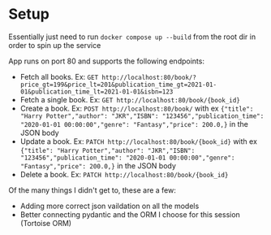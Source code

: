 # Setup

Essentially just need to run `docker compose up --build` from the root dir in order to spin up the service

App runs on port 80 and supports the following endpoints:
- Fetch all books. Ex: `GET http://localhost:80/book/?price_gt=199&price_lt=201&publication_time_gt=2021-01-01&publication_time_lt=2021-01-01&isbn=123`
- Fetch a single book. Ex: `GET http://localhost:80/book/{book_id}`
- Create a book. Ex: `POST http://localhost:80/book/` with ex `{"title": "Harry Potter","author": "JKR","ISBN": "123456","publication_time": "2020-01-01 00:00:00","genre": "Fantasy","price": 200.0,}` in the JSON body
- Update a book. Ex: `PATCH http://localhost:80/book/{book_id}` with ex `{"title": "Harry Potter","author": "JKR","ISBN": "123456","publication_time": "2020-01-01 00:00:00","genre": "Fantasy","price": 200.0,}` in the JSON body
- Delete a book. Ex: `PATCH http://localhost:80/book/{book_id}`

Of the many things I didn't get to, these are a few:
- Adding more correct json vaildation on all the models
- Better connecting pydantic and the ORM I choose for this session (Tortoise ORM)
